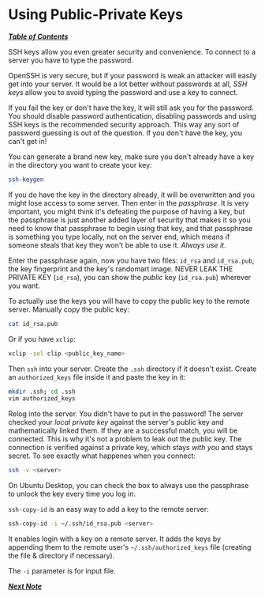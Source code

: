 # Using Public-Private Keys

[***Table of Contents***](./README.md)  

SSH keys allow you even greater security and convenience. To connect to a
server you have to type the password. 

OpenSSH is very secure, but if your password is weak an attacker will easily
get into your server. It would be a lot better without passwords at all, *SSH
keys* allow you to avoid typing the password and use a key to connect.

If you fail the key or don't have the key, it will still ask you for the
password. You should disable password authentication, disabling passwords and
using SSH keys is the recommended security approach. This way any sort of
password guessing is out of the question. If you don't have the key, you can't
get in!

You can generate a brand new key, make sure you don't already have a key in the
directory you want to create your key:

```bash
ssh-keygen
```

If you do have the key in the directory already, it will be overwritten and you
might lose access to some server. Then enter in the *passphrase*. It is very
important, you might think it's defeating the purpose of having a key, but the
passphrase is just another added layer of security that makes it so you need to
know that passphrase to begin using that key, and that passphrase is something
you type locally, not on the server end, which means if someone steals that key
they won't be able to use it. *Always use it*.

Enter the passphrase again, now you have two files: `id_rsa` and `id_rsa.pub`,
the key fingerprint and the key's randomart image. NEVER LEAK THE PRIVATE KEY
(`id_rsa`), you can show the *public* key (`id_rsa.pub`) wherever you want. 

To actually use the keys you will have to copy the public key to the
remote server. Manually copy the public key:

```bash
cat id_rsa.pub 
```

Or if you have `xclip`:

```bash
xclip -sel clip <public_key_name>
```

Then `ssh` into your server. Create the `.ssh` directory if it doesn't exist.
Create an `authorized_keys` file inside it and paste the key in it:

```bash
mkdir .ssh; cd .ssh
vim authorized_keys
```

Relog into the server. You didn't have to put in the password! The server
checked your *local private key* against the server's public key and
mathematically linked them. If they are a successful match, you will be
connected. This is why it's not a problem to leak out the public key. The
connection is verified against a private key, which stays *with you* and stays
secret. To see exactly what happenes when you connect:

```bash
ssh -v <server>
```

On Ubuntu Desktop, you can check the box to always use the passphrase to unlock
the key every time you log in.

`ssh-copy-id` is an easy way to add a key to the remote server:

```bash
ssh-copy-id -i ~/.ssh/id_rsa.pub <server>
```

It enables login with a key on a remote server. It adds the keys by appending
them to the remote user's `~/.ssh/authorized_keys` file (creating the file &
directory if necessary).

The `-i` parameter is for input file. 

[***Next Note***](./05-managing-ssh-keys.md)
